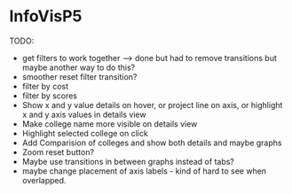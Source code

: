 # InfoVisP5				
TODO:
* get filters to work together --> done but had to remove transitions but maybe another way to do this?
* smoother reset filter transition?
* filter by cost
* filter by scores
* Show x and y value details on hover, or project line on axis, or highlight x and y axis values in details view
* Make college name more visible on details view
* Highlight selected college on click
* Add Comparision of colleges and show both details and maybe graphs
* Zoom reset button?
* Maybe use transitions in between graphs instead of tabs?
* maybe change placement of axis labels - kind of hard to see when overlapped.